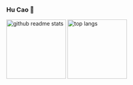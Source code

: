 ### Hu Cao 👋

<!--
**HuCaoFighting/HuCaoFighting** is a ✨ _special_ ✨ repository because its `README.md` (this file) appears on your GitHub profile.

Here are some ideas to get you started:

- 🔭 I’m currently working on ...
- 🌱 I’m currently learning ...
- 👯 I’m looking to collaborate on ...
- 🤔 I’m looking for help with ...
- 💬 Ask me about ...
- 📫 How to reach me: ...
- 😄 Pronouns: ...
- ⚡ Fun fact: ...
-->
<p align="left"><a href="https://github.com/HuCaoFighting?tab=repositories"><img src="https://github-readme-stats.vercel.app/api?username=HuCaoFighting&theme=vue&count_private=true&show_icons=true&hide=issues" alt="github readme stats" height="156"/></a>    <a href="https://github.com/HuCaoFighting?tab=repositories"><img src="https://github-readme-stats.anuraghazra1.vercel.app/api/top-langs/?username=HuCao&theme=vue&layout=compact" alt="top langs" height="156"/></a></p>
